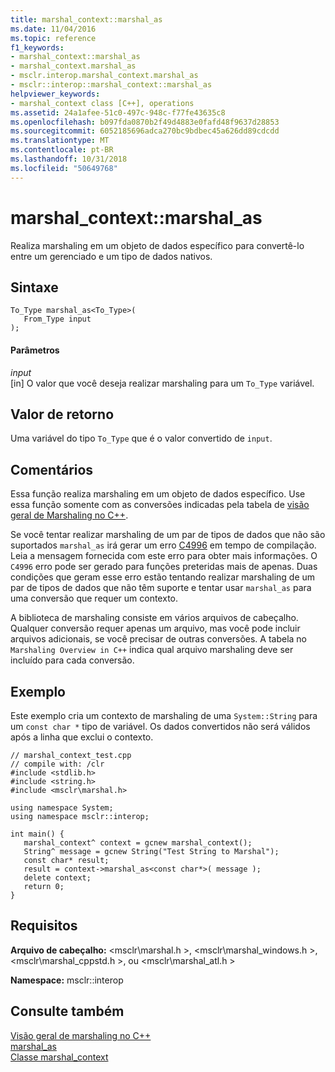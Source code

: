 ```yaml
---
title: marshal_context::marshal_as
ms.date: 11/04/2016
ms.topic: reference
f1_keywords:
- marshal_context::marshal_as
- marshal_context.marshal_as
- msclr.interop.marshal_context.marshal_as
- msclr::interop::marshal_context::marshal_as
helpviewer_keywords:
- marshal_context class [C++], operations
ms.assetid: 24a1afee-51c0-497c-948c-f77fe43635c8
ms.openlocfilehash: b097fda0870b2f49d4883e0fafd48f9637d28853
ms.sourcegitcommit: 6052185696adca270bc9bdbec45a626dd89cdcdd
ms.translationtype: MT
ms.contentlocale: pt-BR
ms.lasthandoff: 10/31/2018
ms.locfileid: "50649768"
---
```

# <a name="marshalcontextmarshalas"></a>marshal_context::marshal_as

Realiza marshaling em um objeto de dados específico para convertê-lo entre um gerenciado e um tipo de dados nativos.

## <a name="syntax"></a>Sintaxe

```
To_Type marshal_as<To_Type>(
   From_Type input
);
```

#### <a name="parameters"></a>Parâmetros

*input*<br/>
[in] O valor que você deseja realizar marshaling para um `To_Type` variável.

## <a name="return-value"></a>Valor de retorno

Uma variável do tipo `To_Type` que é o valor convertido de `input`.

## <a name="remarks"></a>Comentários

Essa função realiza marshaling em um objeto de dados específico. Use essa função somente com as conversões indicadas pela tabela de [visão geral de Marshaling no C++](../dotnet/overview-of-marshaling-in-cpp.md).

Se você tentar realizar marshaling de um par de tipos de dados que não são suportados `marshal_as` irá gerar um erro [C4996](../error-messages/compiler-warnings/compiler-warning-level-3-c4996.md) em tempo de compilação. Leia a mensagem fornecida com este erro para obter mais informações. O `C4996` erro pode ser gerado para funções preteridas mais de apenas. Duas condições que geram esse erro estão tentando realizar marshaling de um par de tipos de dados que não têm suporte e tentar usar `marshal_as` para uma conversão que requer um contexto.

A biblioteca de marshaling consiste em vários arquivos de cabeçalho. Qualquer conversão requer apenas um arquivo, mas você pode incluir arquivos adicionais, se você precisar de outras conversões. A tabela no `Marshaling Overview in C++` indica qual arquivo marshaling deve ser incluído para cada conversão.

## <a name="example"></a>Exemplo

Este exemplo cria um contexto de marshaling de uma `System::String` para um `const char *` tipo de variável. Os dados convertidos não será válidos após a linha que exclui o contexto.

```
// marshal_context_test.cpp
// compile with: /clr
#include <stdlib.h>
#include <string.h>
#include <msclr\marshal.h>

using namespace System;
using namespace msclr::interop;

int main() {
   marshal_context^ context = gcnew marshal_context();
   String^ message = gcnew String("Test String to Marshal");
   const char* result;
   result = context->marshal_as<const char*>( message );
   delete context;
   return 0;
}
```

## <a name="requirements"></a>Requisitos

**Arquivo de cabeçalho:** \<msclr\marshal.h >, \<msclr\marshal_windows.h >, \<msclr\marshal_cppstd.h >, ou \<msclr\marshal_atl.h >

**Namespace:** msclr::interop

## <a name="see-also"></a>Consulte também

[Visão geral de marshaling no C++](../dotnet/overview-of-marshaling-in-cpp.md)<br/>
[marshal_as](../dotnet/marshal-as.md)<br/>
[Classe marshal_context](../dotnet/marshal-context-class.md)